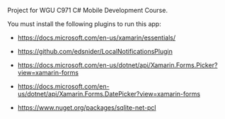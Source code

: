 Project for WGU C971 C# Mobile Development Course.

You must install the following plugins to run this app:

- https://docs.microsoft.com/en-us/xamarin/essentials/

- https://github.com/edsnider/LocalNotificationsPlugin

- https://docs.microsoft.com/en-us/dotnet/api/Xamarin.Forms.Picker?view=xamarin-forms

- https://docs.microsoft.com/en-us/dotnet/api/Xamarin.Forms.DatePicker?view=xamarin-forms

- https://www.nuget.org/packages/sqlite-net-pcl